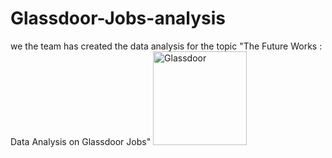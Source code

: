 # Glassdoor-Jobs-analysis
we the team has created the data analysis for the topic "The Future Works : Data Analysis on Glassdoor Jobs"
<a href="https://www.glassdoor.com/" target="_blank"><img src="https://w7.pngwing.com/pngs/176/843/png-transparent-glassdoor-logo-service-job-salary-social-miscellaneous-text-service-thumbnail.png" alt="Glassdoor" width="150px"></a>
